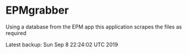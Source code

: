 # EPMgrabber
Using a database from the EPM app this application scrapes the files as required


Latest backup: Sun Sep 8 22:24:02 UTC 2019
